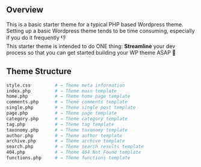 ## Overview

This is a basic starter theme for a typical PHP based Wordpress theme.  
Setting up a basic Wordpress theme tends to be time consuming, especially if you do it frequently 👎  
This starter theme is intended to do ONE thing: **Streamline** your dev process so that you can get started building your WP theme ASAP 💎

## Theme Structure

```sh
style.css         # → Theme meta information
index.php         # → Theme main template
home.php          # → Theme home page template
comments.php      # → Theme comments template
single.php        # → Theme single post template
page.php          # → Theme page template
category.php      # → Theme category template
tag.php           # → Theme tag template
taxonomy.php      # → Theme taxonomy template
author.php        # → Theme author template
archive.php       # → Theme archive template
search.php        # → Theme search results template
404.php           # → Theme 404 Not Found template
functions.php     # → Theme functions template
```